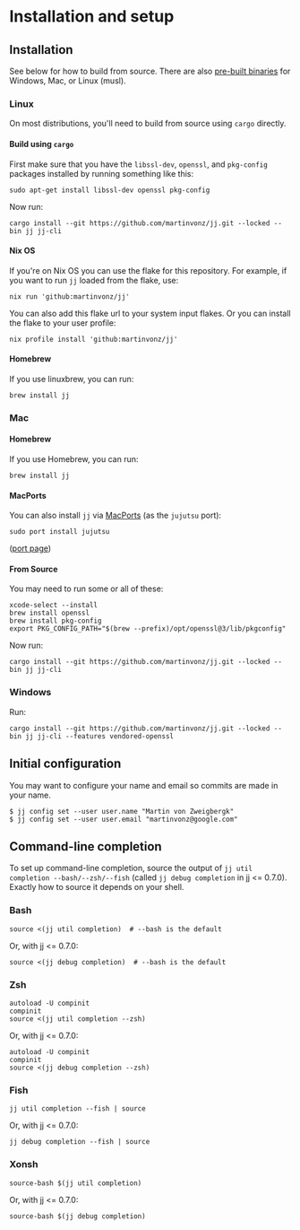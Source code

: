 # Installation and setup

## Installation

See below for how to build from source. There are also
[pre-built binaries](https://github.com/martinvonz/jj/releases) for Windows,
Mac, or Linux (musl).

### Linux

On most distributions, you'll need to build from source using `cargo` directly.

#### Build using `cargo`

First make sure that you have the `libssl-dev`, `openssl`, and `pkg-config`
packages installed by running something like this:

```shell
sudo apt-get install libssl-dev openssl pkg-config
```

Now run:

```shell
cargo install --git https://github.com/martinvonz/jj.git --locked --bin jj jj-cli
```

#### Nix OS

If you're on Nix OS you can use the flake for this repository. For example, if
you want to run `jj` loaded from the flake, use:

```shell
nix run 'github:martinvonz/jj'
```

You can also add this flake url to your system input flakes. Or you can install
the flake to your user profile:

```shell
nix profile install 'github:martinvonz/jj'
```

#### Homebrew

If you use linuxbrew, you can run:

```shell
brew install jj
```

### Mac

#### Homebrew

If you use Homebrew, you can run:

```shell
brew install jj
```

#### MacPorts

You can also install `jj` via [MacPorts](https://www.macports.org) (as the
`jujutsu` port):

```shell
sudo port install jujutsu
```

([port page](https://ports.macports.org/port/jujutsu/))

#### From Source

You may need to run some or all of these:

```shell
xcode-select --install
brew install openssl
brew install pkg-config
export PKG_CONFIG_PATH="$(brew --prefix)/opt/openssl@3/lib/pkgconfig"
```

Now run:

```shell
cargo install --git https://github.com/martinvonz/jj.git --locked --bin jj jj-cli
```

### Windows

Run:

```shell
cargo install --git https://github.com/martinvonz/jj.git --locked --bin jj jj-cli --features vendored-openssl
```

## Initial configuration

You may want to configure your name and email so commits are made in your name.

```shell
$ jj config set --user user.name "Martin von Zweigbergk"
$ jj config set --user user.email "martinvonz@google.com"
```

## Command-line completion

To set up command-line completion, source the output of
`jj util completion --bash/--zsh/--fish` (called `jj debug completion` in jj \<=
0.7.0). Exactly how to source it depends on your shell.

### Bash

```shell
source <(jj util completion)  # --bash is the default
```

Or, with jj \<= 0.7.0:

```shell
source <(jj debug completion)  # --bash is the default
```

### Zsh

```shell
autoload -U compinit
compinit
source <(jj util completion --zsh)
```

Or, with jj \<= 0.7.0:

```shell
autoload -U compinit
compinit
source <(jj debug completion --zsh)
```

### Fish

```shell
jj util completion --fish | source
```

Or, with jj \<= 0.7.0:

```shell
jj debug completion --fish | source
```

### Xonsh

```shell
source-bash $(jj util completion)
```

Or, with jj \<= 0.7.0:

```shell
source-bash $(jj debug completion)
```
